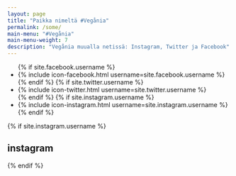 ```yaml
---
layout: page
title: "Paikka nimeltä #Vegånia"
permalink: /some/
main-menu: "#Vegånia"
main-menu-weight: 7
description: "Vegånia muualla netissä: Instagram, Twitter ja Facebook"
---
```


<ul class="list-inline">
  {% if site.facebook.username %}
  <li class="list-inline-item">
    {% include icon-facebook.html username=site.facebook.username %}
  </li>
  {% endif %}
  {% if site.twitter.username %}
  <li class="list-inline-item">
    {% include icon-twitter.html username=site.twitter.username %}
  </li>
  {% endif %}
  {% if site.instagram.username %}
  <li class="list-inline-item">
    {% include icon-instagram.html username=site.instagram.username %}
  </li>
  {% endif %}
</ul>

{% if site.instagram.username %}
## instagram

<div id="instafeed"></div>

<script src="{{ "/js/instafeed.min.js" | prepend: site.baseurl }}" type="text/javascript"></script>

<script type="text/javascript">
    var userFeed = new Instafeed({
        get: 'user',
        userId: '4449418099',
        accessToken: '4449418099.99230d3.48dceca4871b4085a22ba3e66108926f',
        get: 'user',
        sortBy: 'most-recent'
    });
    userFeed.run();
</script>
{% endif %}
